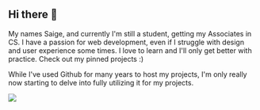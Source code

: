 ## Hi there 👋
My names Saige, and currently I'm still a student, getting my Associates in CS. I have a passion for web development, even if I struggle with design and user experience some times. I love to learn and I'll only get better with practice. Check out my pinned projects :)

While I've used Github for many years to host my projects, I'm only really now starting to delve into fully utilizing it for my projects.


![](https://komarev.com/ghpvc/?username=seasaltsaige&color=ff69b4&style=for-the-badge&abbreviated=true)
